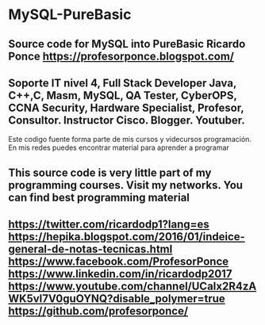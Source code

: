 # MySQL-PureBasic
Source code for MySQL into PureBasic
Ricardo Ponce
https://profesorponce.blogspot.com/
---------------------------------------------------
Soporte IT nivel 4, Full Stack Developer Java, C++,C, Masm, MySQL, QA Tester, CyberOPS, CCNA Security, Hardware Specialist, Profesor, Consultor. Instructor Cisco. Blogger. Youtuber.
---------------------------------------------------
Este codigo fuente forma parte de mis cursos y videcursos programación.
En mis redes puedes encontrar material para aprender a programar

This source code is very little part of my programming courses.
Visit my networks. You can find best programming material
---------------------------------------------------
https://twitter.com/ricardodp1?lang=es
https://hepika.blogspot.com/2016/01/indeice-general-de-notas-tecnicas.html
https://www.facebook.com/ProfesorPonce
https://www.linkedin.com/in/ricardodp2017
https://www.youtube.com/channel/UCaIx2R4zAWK5vI7V0guOYNQ?disable_polymer=true
https://github.com/profesorponce/
---------------------------------------------------
